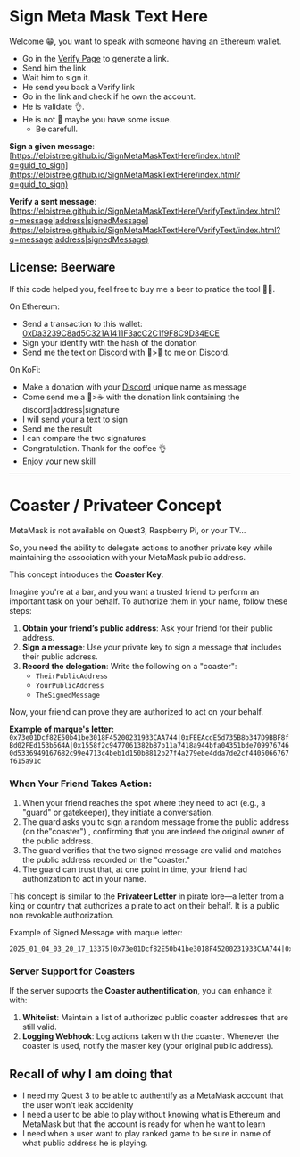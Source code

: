 # Sign Meta Mask Text Here

Welcome 😁, you want to speak with someone having an Ethereum wallet.

- Go in the [Verify Page](https://eloistree.github.io/SignMetaMaskTextHere/VerifyText/index.html) to generate a link.
- Send him the link.
- Wait him to sign it.
- He send you back a Verify link
- Go in the link and check if he own the account.
- He is validate 👌.
- He is not 🥸 maybe you have some issue.
  - Be carefull.

**Sign a given message**: [https://eloistree.github.io/SignMetaMaskTextHere/index.html?q=guid_to_sign](https://eloistree.github.io/SignMetaMaskTextHere/index.html?q=guid_to_sign)    

**Verify a sent message**:  [https://eloistree.github.io/SignMetaMaskTextHere/VerifyText/index.html?q=message|address|signedMessage](https://eloistree.github.io/SignMetaMaskTextHere/VerifyText/index.html?q=message|address|signedMessage)  



## License: Beerware

If this code helped you, feel free to buy me a beer to pratice the tool 🍻😁.  

On Ethereum:  
- Send a transaction to this wallet: [0xDa3239C8ad5C321A1411F3acC2C1f9F8C9D34ECE](https://etherscan.io/address/0xDa3239C8ad5C321A1411F3acC2C1f9F8C9D34ECE)
- Sign your identify with the hash of the donation 
- Send me the text on [Discord](https://discord.gg/VDQqW2RYVF) with 👋>🍻 to me on Discord.

On KoFi:  
- Make a donation with your [Discord](https://discord.gg/VDQqW2RYVF) unique name as message
- Come send me a 👋>☕ with the donation link containing the discord|address|signature
- I will send your a text to sign
- Send me the result
- I can compare the two signatures
- Congratulation. Thank for the coffee 👌
- Enjoy your new skill


-----------------


# Coaster / Privateer Concept

MetaMask is not available on Quest3, Raspberry Pi, or your TV...

So, you need the ability to delegate actions to another private key while maintaining the association with your MetaMask public address. 

This concept introduces the **Coaster Key**.

Imagine you're at a bar, and you want a trusted friend to perform an important task on your behalf. To authorize them in your name, follow these steps:

1. **Obtain your friend’s public address**: Ask your friend for their public address.  
2. **Sign a message**: Use your private key to sign a message that includes their public address.  
3. **Record the delegation**: Write the following on a "coaster":  
   - `TheirPublicAddress`  
   - `YourPublicAddress`  
   - `TheSignedMessage`  

Now, your friend can prove they are authorized to act on your behalf.

**Example of marque's letter:**  
`0x73e01Dcf82E50b41be3018F45200231933CAA744|0xFEEAcdE5d735B8b347D9BBF8fBd02FEd153b564A|0x1558f2c9477061382b87b11a7418a944bfa04351bde7099767460d5336949167682c99e4713c4beb1d150b8812b27f4a279ebe4dda7de2cf4405066767f615a91c`  


### When Your Friend Takes Action:
1. When your friend reaches the spot where they need to act (e.g., a "guard" or gatekeeper), they initiate a conversation.  
2. The guard asks you to sign a random message frome the public address (on the"coaster") , confirming that you are indeed the original owner of the public address.  
3. The guard verifies that the two signed message are valid and matches the public address recorded on the "coaster."  
4. The guard can trust that, at one point in time, your friend had authorization to act in your name.

This concept is similar to the **Privateer Letter** in pirate lore—a letter from a king or country that authorizes a pirate to act on their behalf.
It is a public non revokable authorization. 

Example of Signed Message with maque letter:
```
2025_01_04_03_20_17_13375|0x73e01Dcf82E50b41be3018F45200231933CAA744|0x989d5d47f220b369b254197d6ba724f92c2d949851b3aa586efb99c5d47b860e059c4adee27b79f2b8168003e55a304a3ed2f847e3eeb2bef47d5b9e00e5c4a91b|0xFEEAcdE5d735B8b347D9BBF8fBd02FEd153b564A|0x1558f2c9477061382b87b11a7418a944bfa04351bde7099767460d5336949167682c99e4713c4beb1d150b8812b27f4a279ebe4dda7de2cf4405066767f615a91c
```


### Server Support for Coasters

If the server supports the **Coaster authentification**, you can enhance it with:  
1. **Whitelist**: Maintain a list of authorized public coaster addresses that are still valid.  
2. **Logging Webhook**: Log actions taken with the coaster. Whenever the coaster is used, notify the master key (your original public address).


## Recall of why I am doing that

- I need my Quest 3 to be able to authentify as a MetaMask account that the user won't leak accidenlty
- I need a user to be able to play without knowing what is Ethereum and MetaMask but that the account is ready for when he want to learn
- I need when a user want to play ranked game to be sure in name of what public address he is playing.

